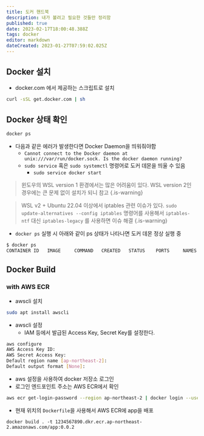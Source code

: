 ```yaml
---
title: 도커 핸드북
description: 내가 볼려고 필요한 것들만 정리함
published: true
date: 2023-02-17T18:00:48.388Z
tags: docker
editor: markdown
dateCreated: 2023-01-27T07:59:02.025Z
---
```


## Docker 설치

- docker.com 에서 제공하는 스크립트로 설치

```bash
curl -sSL get.docker.com | sh
```

## Docker 상태 확인

```bash
docker ps
```

- 다음과 같은 에러가 발생한다면 Docker Daemon을 띄워줘야함
  - `Cannot connect to the Docker daemon at unix:///var/run/docker.sock. Is the docker daemon running?`
  - `sudo service` 혹은 `sudo systemctl` 명령어로 도커 데몬을 띄울 수 있음 
    - `sudo service docker start`

> 윈도우의 WSL version 1 환경에서는 많은 어려움이 있다. WSL version 2인 경우에는 큰 문제 없이 설치가 되니 참고
{.is-warning}

> WSL v2 + Ubuntu 22.04 이상에서 iptables 관련 이슈가 있다.
> `sudo update-alternatives --config iptables` 명령어를 사용해서 `iptables-ntf` 대신 `iptables-legacy` 를 사용하면 이슈 해결
{.is-warning}

- `docker ps` 실행 시 아래와 같이 ps 상태가 나타나면 도커 데몬 정상 실행 중

```bash
$ docker ps
CONTAINER ID   IMAGE     COMMAND   CREATED   STATUS    PORTS     NAMES
```

## Docker Build

### with AWS ECR

- awscli 설치

```bash
sudo apt install awscli
```

- awscli 설정
  - IAM 등에서 발급된 Access Key, Secret Key를 설정한다.

```bash
aws configure
AWS Access Key ID:
AWS Secret Access Key:
Default region name [ap-northeast-2]:
Default output format [None]:
```

- aws 설정을 사용하여 docker 저장소 로그인
- 로그인 엔드포인트 주소는 AWS ECR에서 확인

```bash
aws ecr get-login-password --region ap-northeast-2 | docker login --username AWS --password-stdin 1234567890.dkr.ecr.ap-northeast-2.amazonaws.com
```

- 현재 위치의 `Dockerfile`을 사용해서 AWS ECR에 app을 배포

```
docker build . -t 1234567890.dkr.ecr.ap-northeast-2.amazonaws.com/app:0.0.2
```

